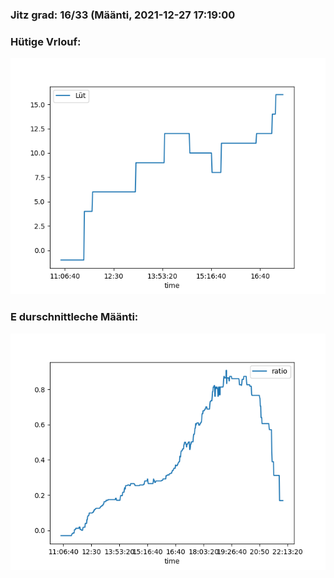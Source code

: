 ### Jitz grad: 16/33 (Määnti, 2021-12-27 17:19:00

### Hütige Vrlouf:
![Graph](Today.png)

### E durschnittleche Määnti:
![Graph](Määnti.png)